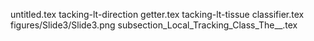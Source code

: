 untitled.tex
tacking-lt-direction getter.tex
tacking-lt-tissue classifier.tex
figures/Slide3/Slide3.png
subsection_Local_Tracking_Class_The__.tex
